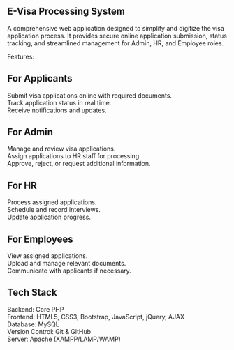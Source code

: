 E-Visa Processing System
------
A comprehensive web application designed to simplify and digitize the visa application process. It provides secure online application submission, status tracking, and streamlined management for Admin, HR, and Employee roles.

Features:

For Applicants
-----
Submit visa applications online with required documents.<br>
Track application status in real time.<br>
Receive notifications and updates.<br>

For Admin
-----
Manage and review visa applications.<br>
Assign applications to HR staff for processing.<br>
Approve, reject, or request additional information.<br>

For HR
-----
Process assigned applications.<br>
Schedule and record interviews.<br>
Update application progress.<br>

For Employees
------
View assigned applications.<br>
Upload and manage relevant documents.<br>
Communicate with applicants if necessary.<br>

Tech Stack
-----
Backend: Core PHP<br>
Frontend: HTML5, CSS3, Bootstrap, JavaScript, jQuery, AJAX<br>
Database: MySQL<br>
Version Control: Git & GitHub<br>
Server: Apache (XAMPP/LAMP/WAMP)
